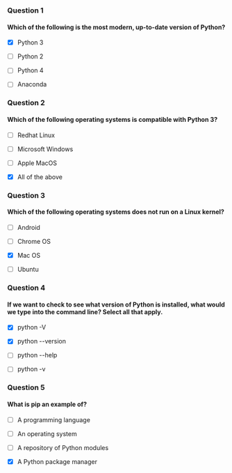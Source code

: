### Question 1
#### Which of the following is the most modern, up-to-date version of Python?

- [x] Python 3

- [ ] Python 2

- [ ] Python 4

- [ ] Anaconda

### Question 2
#### Which of the following operating systems is compatible with Python 3?

- [ ] Redhat Linux

- [ ] Microsoft Windows

- [ ] Apple MacOS

- [x] All of the above

### Question 3
#### Which of the following operating systems does not run on a Linux kernel?

- [ ] Android

- [ ] Chrome OS

- [x] Mac OS

- [ ] Ubuntu

### Question 4
#### If we want to check to see  what version of Python is installed, what would we type into the command line? Select all that apply.

- [x] python -V

- [x] python --version

- [ ] python --help

- [ ] python -v

### Question 5
#### What is pip an example of?

- [ ] A programming language

- [ ] An operating system

- [ ] A repository of Python modules

- [x] A Python package manager

